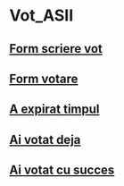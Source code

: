 # Vot_ASII

## [Form scriere vot](https://popovicimarian.github.io/Vot_ASII/Form%20scriere%20vot/index.html)

## [Form votare](https://popovicimarian.github.io/Vot_ASII/Form%20votare/index.html)

## [A expirat timpul](https://popovicimarian.github.io/Vot_ASII/Mesaj%20-%20a%20expirat%20timpu/index.html)

## [Ai votat deja](https://popovicimarian.github.io/Vot_ASII/Mesaj%20-%20ai%20votat%20deja/index.html)

## [Ai votat cu succes](https://popovicimarian.github.io/Vot_ASII/Mesaj%20-%20votare%20cu%20succes/index.html)
